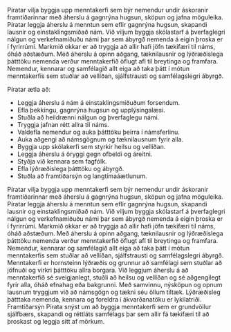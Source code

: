 Píratar vilja byggja upp menntakerfi sem býr nemendur undir áskoranir framtíðarinnar með áherslu á gagnrýna hugsun, sköpun og jafna möguleika. Píratar leggja áherslu á menntun sem eflir gagnrýna hugsun, skapandi lausnir og einstaklingsmiðað nám. Við viljum byggja skólastarf á þverfaglegri nálgun og verkefnamiðuðu námi þar sem ábyrgð nemenda á eigin þroska er í fyrirrúmi. Markmið okkar er að tryggja að allir hafi jöfn tækifæri til náms, óháð aðstæðum. Með áherslu á opinn aðgang, tæknilausnir og lýðræðislega þátttöku nemenda verður menntakerfið öflugt afl til breytinga og framfara. Nemendur, kennarar og samfélagið allt eiga að taka þátt í mótun menntakerfis sem stuðlar að vellíðan, sjálfstrausti og samfélagslegri ábyrgð.

Píratar ætla að:

- Leggja áherslu á nám á einstaklingsmiðuðum forsendum.
- Efla þekkingu, gagnrýna hugsun og upplýsingalæsi.
- Stuðla að heildrænni nálgun og þverfaglegu námi.
- Tryggja jafnan rétt allra til náms.
- Valdefla nemendur og auka þátttöku þeirra í námsferlinu.
- Auka aðgengi að námsgögnum og tæknilausnum fyrir alla.
- Byggja upp skólakerfi sem styrkir heilsu og vellíðan.
- Leggja áherslu á öryggi gegn ofbeldi og áreitni.
- Styðja við kennara sem fagfólk.
- Efla lýðræðislega þátttöku og ábyrgð.
- Stuðla að framtíðarsýn og langtímaáætlunum.
  
Píratar vilja byggja upp menntakerfi sem býr nemendur undir áskoranir framtíðarinnar með áherslu á gagnrýna hugsun, sköpun og jafna möguleika. Píratar leggja áherslu á menntun sem eflir gagnrýna hugsun, skapandi lausnir og einstaklingsmiðað nám. Við viljum byggja skólastarf á þverfaglegri nálgun og verkefnamiðuðu námi þar sem ábyrgð nemenda á eigin þroska er í fyrirrúmi. Markmið okkar er að tryggja að allir hafi jöfn tækifæri til náms, óháð aðstæðum. Með áherslu á opinn aðgang, tæknilausnir og lýðræðislega þátttöku nemenda verður menntakerfið öflugt afl til breytinga og framfara. Nemendur, kennarar og samfélagið allt eiga að taka þátt í mótun menntakerfis sem stuðlar að vellíðan, sjálfstrausti og samfélagslegri ábyrgð.
Menntakerfi er hornsteinn lýðræðis og grunnur að samfélagi sem stuðlar að jöfnuði og virkri þátttöku allra borgara. Við leggjum áherslu á að menntakerfið sé sveigjanlegt, stuðli að heilsu og vellíðan og sé aðgengilegt fyrir alla, óháð efnahag eða bakgrunni. Með samvinnu, nýsköpun og opnum lausnum tryggjum við að námsgögn og tækni séu öllum tiltæk. Lýðræðisleg þátttaka nemenda, kennara og foreldra í ákvarðanatöku er lykilatriði. Framtíðarsýn Pírata snýst um að byggja menntakerfi sem er grundvöllur sjálfbærs, skapandi og réttláts samfélags þar sem allir fá tækifæri til að þroskast og leggja sitt af mörkum.
